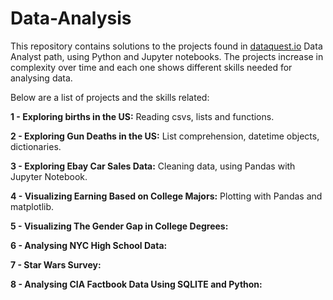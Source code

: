 # Data-Analysis

This repository contains solutions to the projects found in [dataquest.io](dataquest.io) Data Analyst path, using Python and Jupyter notebooks. The projects increase in complexity over time and each one shows different skills needed for analysing data.

Below are a list of projects and the skills related:

**1 - Exploring births in the US:** Reading csvs, lists and functions.

**2 - Exploring Gun Deaths in the US:** List comprehension, datetime objects, dictionaries.

**3 - Exploring Ebay Car Sales Data:** Cleaning data, using Pandas with Jupyter Notebook.

**4 - Visualizing Earning Based on College Majors:** Plotting with Pandas and matplotlib.

**5 - Visualizing The Gender Gap in College Degrees:**

**6 - Analysing NYC High School Data:**

**7 - Star Wars Survey:**

**8 - Analysing CIA Factbook Data Using SQLITE and Python:**
